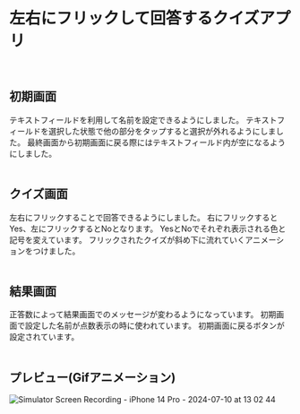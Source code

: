 # 左右にフリックして回答するクイズアプリ
<br>

## 初期画面
テキストフィールドを利用して名前を設定できるようにしました。
テキストフィールドを選択した状態で他の部分をタップすると選択が外れるようにしました。
最終画面から初期画面に戻る際にはテキストフィールド内が空になるようにしました。
<br><br>

## クイズ画面
左右にフリックすることで回答できるようにしました。
右にフリックするとYes、左にフリックするとNoとなります。
YesとNoでそれぞれ表示される色と記号を変えています。
フリックされたクイズが斜め下に流れていくアニメーションをつけました。
<br><br>

## 結果画面
正答数によって結果画面でのメッセージが変わるようになっています。
初期画面で設定した名前が点数表示の時に使われています。
初期画面に戻るボタンが設定されています。
<br><br>

## プレビュー(Gifアニメーション)
![Simulator Screen Recording - iPhone 14 Pro - 2024-07-10 at 13 02 44](https://github.com/ugt11/Quiz/assets/168057327/4558ef5b-e287-4c99-8bb2-5f7ca7fd83ca)

